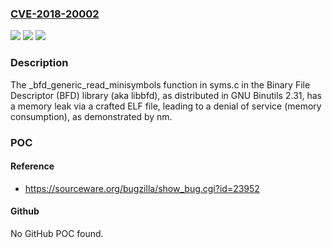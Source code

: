### [CVE-2018-20002](https://cve.mitre.org/cgi-bin/cvename.cgi?name=CVE-2018-20002)
![](https://img.shields.io/static/v1?label=Product&message=n%2Fa&color=blue)
![](https://img.shields.io/static/v1?label=Version&message=n%2Fa&color=blue)
![](https://img.shields.io/static/v1?label=Vulnerability&message=n%2Fa&color=brighgreen)

### Description

The _bfd_generic_read_minisymbols function in syms.c in the Binary File Descriptor (BFD) library (aka libbfd), as distributed in GNU Binutils 2.31, has a memory leak via a crafted ELF file, leading to a denial of service (memory consumption), as demonstrated by nm.

### POC

#### Reference
- https://sourceware.org/bugzilla/show_bug.cgi?id=23952

#### Github
No GitHub POC found.

